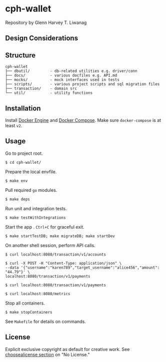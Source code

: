 # cph-wallet
Repository by Glenn Harvey T. Liwanag

## Design Considerations

## Structure
```
cph-wallet
├── dbutil/         - db-related utilities e.g. driver/conn
├── docs/           - various docfiles e.g. API.md
├── mocks/          - mock interfaces used in tests
├── scripts/        - various project scripts and sql migration files
├── transaction/    - domain src
└── util/           - utility functions
```

## Installation
Install [Docker Engine](https://docs.docker.com/get-docker/) and [Docker Compose](https://docs.docker.com/compose/install/). Make sure `docker-compose` is at least `v2`.

## Usage
Go to project root.
```
$ cd cph-wallet/
```

Prepare the local envfile.
```
$ make env
```

Pull required `go` modules.
```
$ make deps
```

Run unit and integration tests.
```
$ make testWithIntegrations
```

Start the app . `Ctrl+C` for graceful exit.
```
$ make startTestDB; make migrateDB; make startDev
```

On another shell session, perform API calls.
```
$ curl localhost:8080/transaction/v1/accounts

$ curl -X POST -H "Content-Type: application/json" \
--data '{"username":"karen789","target_username":"alice456","amount": "44.79"}' \
localhost:8080/transaction/v1/payments

$ curl localhost:8080/transaction/v1/payments

$ curl localhost:8080/metrics
```

Stop all containers.
```
$ make stopContainers
```

See `Makefile` for details on commands.

## License
Explicit exclusive copyright as default for creative work. See [choosealicense section](https://choosealicense.com/no-permission/) on "No License."
